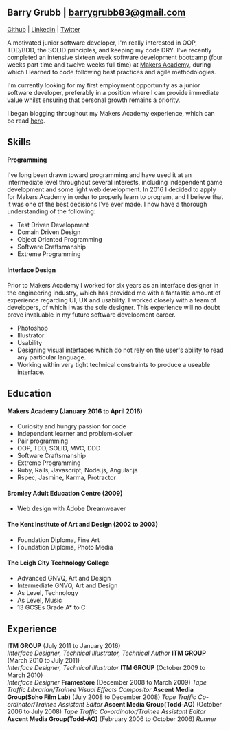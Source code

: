## Barry Grubb | barrygrubb83@gmail.com
[Github](www.github.com/barrygrubb) | [LinkedIn](uk.linkedin.com/in/barrygrubb) | [Twitter](twitter.com/_barrygrubb)

A motivated junior software developer, I'm really interested in OOP, TDD/BDD, the SOLID principles, and keeping my code DRY. I've recently completed an intensive sixteen week software development bootcamp (four weeks part time and twelve weeks full time) at [Makers Academy](http://www.makersacademy.com/), during which I learned to code following best practices and agile methodologies.

I'm currently looking for my first employment opportunity as a junior software developer, preferably in a position where I can provide immediate value whilst ensuring that personal growth remains a priority.

I began blogging throughout my Makers Academy experience, which can be read [here](http://barry-grubb.com/).

## Skills

#### Programming

I've long been drawn toward programming and have used it at an intermediate level throughout several interests, including independent game development and some light web development. In 2016 I decided to apply for Makers Academy in order to properly learn to program, and I believe that it was one of the best decisions I've ever made. I now have a thorough understanding of the following:

- Test Driven Development
- Domain Driven Design
- Object Oriented Programming
- Software Craftsmanship
- Extreme Programming

#### Interface Design

Prior to Makers Academy I worked for six years as an interface designer in the engineering industry, which has provided me with a fantastic amount of experience regarding UI, UX and usability. I worked closely with  a team of developers, of which I was the sole designer. This experience will no doubt prove invaluable in my future software development career.

- Photoshop
- Illustrator
- Usability
- Designing visual interfaces which do not rely on the user's ability to read any particular language.
- Working within very tight technical constraints to produce a useable interface.

## Education

#### Makers Academy (January 2016 to April 2016)

- Curiosity and hungry passion for code
- Independent learner and problem-solver
- Pair programming
- OOP, TDD, SOLID, MVC, DDD
- Software Craftsmanship
- Extreme Programming
- Ruby, Rails, Javascript, Node.js, Angular.js
- Rspec, Jasmine, Karma, Protractor

#### Bromley Adult Education Centre (2009)
- Web design with Adobe Dreamweaver

#### The Kent Institute of Art and Design (2002 to 2003)

- Foundation Diploma, Fine Art
- Foundation Diploma, Photo Media

#### The Leigh City Technology College
- Advanced GNVQ, Art and Design
- Intermediate GNVQ, Art and Design
- As Level, Technology
- As Level, Music
- 13 GCSEs Grade A* to C

## Experience

**ITM GROUP** (July 2011 to January 2016)    
*Interface Designer, Technical Illustrator, Technical Author*
**ITM GROUP** (March 2010 to July 2011)   
*Interface Designer, Technical Illustrator*
**ITM GROUP** (October 2009 to March 2010)   
*Interface Designer*
**Framestore** (December 2008 to March 2009)
*Tape Traffic Librarian/Trainee Visual Effects Compositor*
**Ascent Media Group(Soho Film Lab)** (July 2008 to December 2008)
*Tape Traffic Co-ordinator/Trainee Assistant Editor*
**Ascent Media Group(Todd-AO)** (October 2006 to July 2008)
*Tape Traffic Co-ordinator/Trainee Assistant Editor*
**Ascent Media Group(Todd-AO)** (February 2006 to October 2006)
*Runner*
